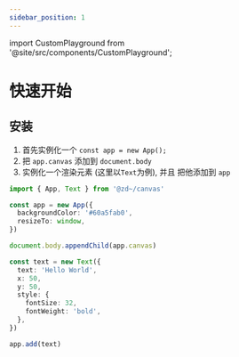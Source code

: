 ```yaml
---
sidebar_position: 1
---
```


import CustomPlayground from '@site/src/components/CustomPlayground';

# 快速开始

## 安装

1. 首先实例化一个 `const app = new App();`
2. 把 `app.canvas` 添加到 `document.body`
3. 实例化一个渲染元素 (这里以`Text`为例), 并且 把他添加到 `app`

<CustomPlayground>

```ts
import { App, Text } from '@zd~/canvas'

const app = new App({
  backgroundColor: '#60a5fab0',
  resizeTo: window,
})

document.body.appendChild(app.canvas)

const text = new Text({
  text: 'Hello World',
  x: 50,
  y: 50,
  style: {
    fontSize: 32,
    fontWeight: 'bold',
  },
})

app.add(text)
```

</CustomPlayground>
